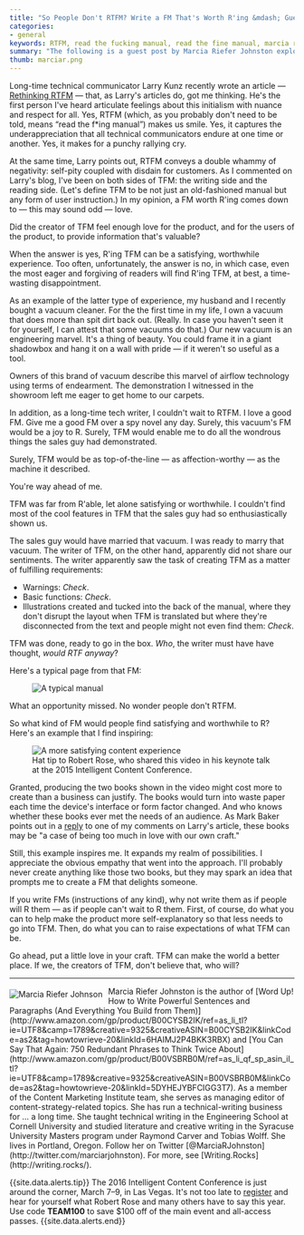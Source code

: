 ```yaml
---
title: "So People Don't RTFM? Write a FM That's Worth R'ing &mdash; Guest post by Marcia Riefer Johnston"
categories:
- general
keywords: RTFM, read the fucking manual, read the fine manual, marcia riefer johnston, larry kunz
summary: "The following is a guest post by Marcia Riefer Johnston exploring an alternative view towards the RTFM argument. In this post, Marcia argues that it's the writer's care and interest in the product and users that leads to producing help content worth reading versus content that is mechanical, dry, and lifeless."
thumb: marciar.png
---
```


Long-time technical communicator Larry Kunz recently wrote an article &mdash; [Rethinking RTFM](https://larrykunz.wordpress.com/2016/02/22/rethinking-rtfm/) &mdash; that, as Larry's articles do, got me thinking. He's the first person I've heard articulate feelings about this initialism with nuance and respect for all. Yes, RTFM (which, as you probably don't need to be told,  means “read the f*ing manual”) makes us smile. Yes, it captures the underappreciation that all technical communicators endure at one time or another. Yes, it makes for a punchy rallying cry.

At the same time, Larry points out, RTFM conveys a double whammy of negativity: self-pity coupled with disdain for customers. As I commented on Larry's blog, I've been on both sides of TFM: the writing side and the reading side. (Let's define TFM to be not just an old-fashioned manual but any form of user instruction.) In my opinion, a FM worth R'ing comes down to &mdash; this may sound odd &mdash; love. 

Did the creator of TFM feel enough love for the product, and for the users of the product, to provide information that's valuable?

When the answer is yes, R'ing TFM can be a satisfying, worthwhile experience. Too often, unfortunately, the answer is no, in which case, even the most eager and forgiving of readers will find R'ing TFM, at best, a time-wasting disappointment.

As an example of the latter type of experience, my husband and I recently bought a vacuum cleaner. For the the first time in my life, I own a vacuum that does more than spit dirt back out. (Really. In case you haven't seen it for yourself, I can attest that some vacuums do that.) Our new vacuum is an engineering marvel. It's a thing of beauty. You could frame it in a giant shadowbox and hang it on a wall with pride &mdash; if it weren't so useful as a tool. 

Owners of this brand of vacuum describe this marvel of airflow technology using terms of endearment. The demonstration I witnessed in the showroom left me eager to get home to our carpets.

In addition, as a long-time tech writer, I couldn't wait to RTFM. I love a good FM. Give me a good FM over a spy novel any day. Surely, this vacuum's FM would be a joy to R. Surely, TFM would enable me to do all the wondrous things the sales guy had demonstrated. 

Surely, TFM would be as top-of-the-line &mdash; as affection-worthy &mdash; as the machine it described.

You're way ahead of me. 

TFM was far from R'able, let alone satisfying or worthwhile. I couldn't find most of the cool features in TFM that the sales guy had so enthusiastically shown us. 

The sales guy would have married that vacuum. I was ready to marry that vacuum. The writer of TFM, on the other hand, apparently did not share our sentiments. The writer apparently saw the task of creating TFM as a matter of fulfilling requirements: 

* Warnings: *Check*. 
* Basic functions: *Check*.  
* Illustrations created and tucked into the back of the manual, where they don't disrupt the layout when TFM is translated but where they're disconnected from the text and people might not even find them: *Check*. 

TFM was done, ready to go in the box. *Who*, the writer must have have thought, *would RTF anyway*? 

Here's a typical page from that FM:

<figure><img src="{{ "/images/typicalpage.png" | prepend: site.baseurl }}" alt="A typical manual" /></figure>

What an opportunity missed. No wonder people don't RTFM.

So what kind of FM would people find satisfying and worthwhile to R? Here's an example that I find inspiring:

<figure><img src="{{ "/images/satisfyingmanual.png" | prepend: site.baseurl }}" alt="A more satisfying content experience" /><figcaption>Hat tip to Robert Rose, who shared this video in his keynote talk at the 2015 Intelligent Content Conference.</figcaption></figure>

Granted, producing the two books shown in the video might cost more to create than a business can justify. The books would turn into waste paper each time the device's interface or form factor changed. And who knows whether these books ever met the needs of an audience. As Mark Baker points out in a [reply](https://larrykunz.wordpress.com/2016/02/22/rethinking-rtfm/) to one of my comments on Larry's article, these books may be "a case of being too much in love with our own craft."

Still, this example inspires me. It expands my realm of possibilities. I appreciate the obvious empathy that went into the approach. I'll probably never create anything like those two books, but they may spark an idea that prompts me to create a FM that delights someone.

If you write FMs (instructions of any kind), why not write them as if people will R them &mdash; as if people can't wait to R them. First, of course, do what you can to help make the product more self-explanatory so that less needs to go into TFM. Then, do what you can to raise expectations of what TFM can be. 

Go ahead, put a little love in your craft. TFM can make the world a better place. If we, the creators of TFM, don't believe that, who will?

<hr />
<img src="{{ "/images/marciar.png" | prepend: site.baseurl }}" alt="Marcia Riefer Johnson" style="float: left; padding-right:10px; padding-top:0px; margin-top:5px;" />Marcia Riefer Johnston is the author of [Word Up! How to Write Powerful Sentences and Paragraphs (And Everything You Build from Them)](http://www.amazon.com/gp/product/B00CYSB2IK/ref=as_li_tl?ie=UTF8&camp=1789&creative=9325&creativeASIN=B00CYSB2IK&linkCode=as2&tag=howtowrieve-20&linkId=6HAIMJ2P4BKK3RBX) and [You Can Say That Again: 750 Redundant Phrases to Think Twice About](http://www.amazon.com/gp/product/B00VSBRB0M/ref=as_li_qf_sp_asin_il_tl?ie=UTF8&camp=1789&creative=9325&creativeASIN=B00VSBRB0M&linkCode=as2&tag=howtowrieve-20&linkId=5DYHEJYBFCIGG3T7). As a member of the Content Marketing Institute team, she serves as managing editor of content-strategy-related topics. She has run a technical-writing business for … a long time. She taught technical writing in the Engineering School at Cornell University and studied literature and creative writing in the Syracuse University Masters program under Raymond Carver and Tobias Wolff. She lives in Portland, Oregon. Follow her on Twitter [@MarciaRJohnston](http://twitter.com/marciarjohnston). For more, see [Writing.Rocks](http://writing.rocks/).

{{site.data.alerts.tip}} The 2016 Intelligent Content Conference is just around the corner, March 7–9, in Las Vegas. It's not too late to <a href="http://www.intelligentcontentconference.com/">register</a> and hear for yourself what Robert Rose and many others have to say this year. Use code <b>TEAM100</b> to save $100 off of the main event and all-access passes. {{site.data.alerts.end}}
